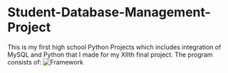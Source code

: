 # Student-Database-Management-Project
This is my first high school Python Projects which includes integration of MySQL and Python that I made for my XIIth final project.
The program consists of:
![Framework](https://user-images.githubusercontent.com/97693745/150538960-8db3a773-82e4-4a90-8599-8c4c62916b1c.jpg)

